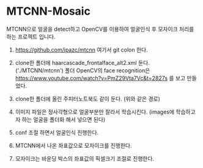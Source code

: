 # MTCNN-Mosaic

MTCNN으로 얼굴을 detect하고 OpenCV를 이용하여 얼굴인식 후 모자이크 처리를 하는 프로젝트 입니다.

1. https://github.com/ipazc/mtcnn 여기서 git colon 한다.

2. clone한 폴더에 haarcascade_frontalface_alt2.xml 둔다. ('./MTCNN/mtcnn') 폴더
OpenCV의 face recognition은 https://www.youtube.com/watch?v=PmZ29Vta7Vc&t=2827s 를 보고 만들었다.

3. clone한 폴더에 올린 주피터노트북도 같이 둔다. (위와 같은 경로)

4. 이미지 파일은 정사각형으로 얼굴부분만 잘라서 학습시킨다. (images에 학습하고자 하는 얼굴을 폴더화 해서 넣으면 된다)

5. conf 조절 하면서 얼굴인식 진행한다. 

6. MTCNN에서 나온 좌표값으로 모자이크를 진행한다.

7. 모자이크는 바운딩 박스의 좌표값의 픽셀크기 조절로 진행한다.
